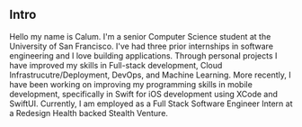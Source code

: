 ## Intro
Hello my name is Calum. I'm a senior Computer Science student at the University of San Francisco. I've had three prior internships in software engineering and I love building applications. Through personal projects I have improved my skills in Full-stack development, Cloud Infrastrucutre/Deployment, DevOps, and Machine Learning. More recently, I have been working on improving my programming skills in mobile development, specifically in Swift for iOS development using XCode and SwiftUI. Currently, I am employed as a Full Stack Software Engineer Intern at a Redesign Health backed Stealth Venture.

